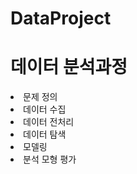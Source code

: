 # DataProject
<h1>데이터 분석과정</h1>
<li> 문제 정의 </li>
<li> 데이터 수집 </li>
<li> 데이터 전처리 </li>
<li> 데이터 탐색 </li>
<li> 모델링 </li>
<li> 분석 모형 평가 </li>
